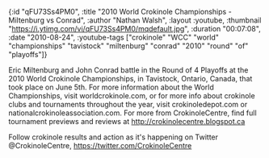 {:id "qFU73Ss4PM0",
 :title "2010 World Crokinole Championships - Miltenburg vs Conrad",
 :author "Nathan Walsh",
 :layout :youtube,
 :thumbnail "https://i.ytimg.com/vi/qFU73Ss4PM0/mqdefault.jpg",
 :duration "00:07:08",
 :date "2010-08-24",
 :youtube-tags
 ["crokinole"
  "WCC"
  "world"
  "championships"
  "tavistock"
  "miltenburg"
  "conrad"
  "2010"
  "round"
  "of"
  "playoffs"]}


Eric Miltenburg and John Conrad battle in the Round of 4 Playoffs at the 2010 World Crokinole Championships, in Tavistock, Ontario, Canada, that took place on June 5th. For more information about the World Championships, visit worldcrokinole.com, or for more info about crokinole clubs and tournaments throughout the year, visit crokinoledepot.com or nationalcrokinoleassociation.com. For more from CrokinoleCentre, find full tournament previews and reviews at http://crokinolecentre.blogspot.ca

Follow crokinole results and action as it's happening on Twitter @CrokinoleCentre, https://twitter.com/CrokinoleCentre

